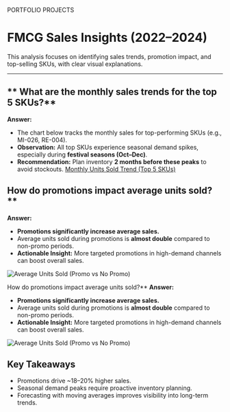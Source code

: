 PORTFOLIO PROJECTS

# FMCG Sales Insights (2022–2024)

This analysis focuses on identifying sales trends, promotion impact, and top-selling SKUs, with clear visual explanations.

---

## ** What are the monthly sales trends for the top 5 SKUs?**
**Answer:**  
- The chart below tracks the monthly sales for top-performing SKUs (e.g., MI-026, RE-004).  
- **Observation:** All top SKUs experience seasonal demand spikes, especially during **festival seasons (Oct–Dec)**.  
- **Recommendation:** Plan inventory **2 months before these peaks** to avoid stockouts.
[Monthly Units Sold Trend (Top 5 SKUs)](./FMCG_Sales_Insights/images/1.png)


## How do promotions impact average units sold?**
**Answer:**  
- **Promotions significantly increase average sales.**  
- Average units sold during promotions is **almost double** compared to non-promo periods.  
- **Actionable Insight:** More targeted promotions in high-demand channels can boost overall sales.

![Average Units Sold (Promo vs No Promo)](./FMCG_Sales_Insights/images/avg_unit_sold.png)

How do promotions impact average units sold?**
**Answer:**  
- **Promotions significantly increase average sales.**  
- Average units sold during promotions is **almost double** compared to non-promo periods.  
- **Actionable Insight:** More targeted promotions in high-demand channels can boost overall sales.

![Average Units Sold (Promo vs No Promo)](./FMCG_Sales_Insights/images/avg_unit_sold.png)

## **Key Takeaways**
- Promotions drive ~18–20% higher sales.  
- Seasonal demand peaks require proactive inventory planning.  
- Forecasting with moving averages improves visibility into long-term trends.

